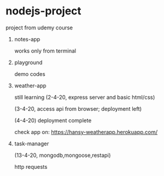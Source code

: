 # nodejs-project
project from udemy course

1. notes-app

    works only from terminal
  
2. playground

    demo codes

3. weather-app

    still learning
    (2-4-20, express server and basic html/css)
    
    (3-4-20, access api from browser; deployment left)


    (4-4-20)
    deployment complete
    
    check app on: https://hansy-weatherapp.herokuapp.com/

4. task-manager

    (13-4-20, mongodb,mongoose,restapi)
    
    http requests
     
     
